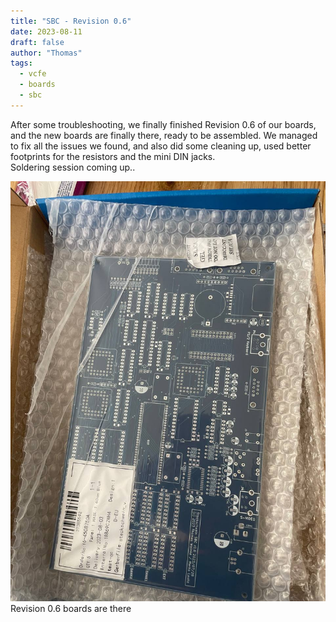 ```yaml
---
title: "SBC - Revision 0.6"
date: 2023-08-11
draft: false
author: "Thomas"
tags:
  - vcfe
  - boards
  - sbc
---
```


After some troubleshooting, we finally finished Revision 0.6 of our boards, and the new boards are finally there, ready to be assembled.
We managed to fix all the issues we found, and also did some cleaning up, used better footprints for the resistors and the mini DIN jacks.\
Soldering session coming up..


![Revision 0.6](images/rev0.6.jpg) \
Revision 0.6 boards are there

